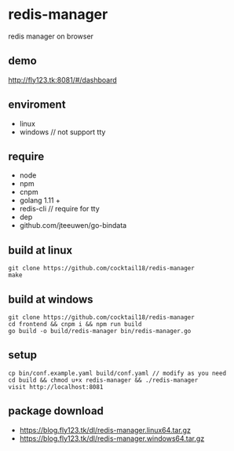 # redis-manager
redis manager on browser

## demo
http://fly123.tk:8081/#/dashboard

## enviroment
- linux
- windows // not support tty

## require
- node 
- npm
- cnpm
- golang 1.11 +
- redis-cli // require for tty
- dep
- github.com/jteeuwen/go-bindata

## build at linux
```
git clone https://github.com/cocktail18/redis-manager
make
```

## build at windows
```
git clone https://github.com/cocktail18/redis-manager
cd frontend && cnpm i && npm run build
go build -o build/redis-manager bin/redis-manager.go
```

## setup
```
cp bin/conf.example.yaml build/conf.yaml // modify as you need
cd build && chmod u+x redis-manager && ./redis-manager
visit http://localhost:8081
```

## package download
- https://blog.fly123.tk/dl/redis-manager.linux64.tar.gz
- https://blog.fly123.tk/dl/redis-manager.windows64.tar.gz

